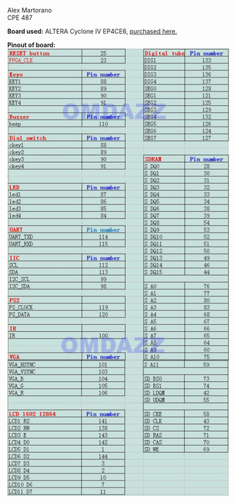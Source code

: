 Alex Martorano\
CPE 487

**Board used:** ALTERA Cyclone IV EP4CE6, [purchased here.](https://www.banggood.com/ALTERA-Cyclone-IV-EP4CE6-FPGA-Development-Board-Kit-Altera-EP4CE-NIOSII-FPGA-Board-and-USB-Downloader-Infrared-Controller-p-1622523.html?rmmds=search&cur_warehouse=CN)

**Pinout of board:**\
![pinout](https://github.com/amartora/CPE-487/blob/master/pinout.jpg)

